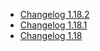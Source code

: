 *   [Changelog 1.18.2](/display/de/Changelog+1.18.2)
*   [Changelog 1.18.1](/display/de/Changelog+1.18.1)
*   [Changelog 1.18](/display/de/Changelog+1.18)